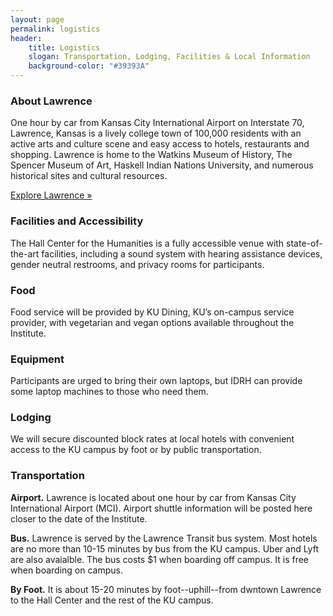 ```yaml
---
layout: page
permalink: logistics
header: 
    title: Logistics
    slogan: Transportation, Lodging, Facilities & Local Information
    background-color: "#39393A"
---
```


### About Lawrence
One hour by car from Kansas City International Airport on Interstate 70, Lawrence, Kansas is a lively college town of 100,000 residents with an active arts and culture scene and easy access to hotels, restaurants and shopping. Lawrence is home to the Watkins Museum of History, The Spencer Museum of Art, Haskell Indian Nations University, and numerous historical sites and cultural resources.

[Explore Lawrence »](https://www.explorelawrence.com/)

### Facilities and Accessibility
The Hall Center for the Humanities is a fully accessible venue with state-of-the-art facilities, including a sound system with hearing assistance devices, gender neutral restrooms, and privacy rooms for participants.

### Food
Food service will be provided by KU Dining, KU’s on-campus service provider, with vegetarian and vegan options available throughout the Institute. 

### Equipment
Participants are urged to bring their own laptops, but IDRH can provide some laptop machines to those who need them. 

### Lodging
We will secure discounted block rates at local hotels with convenient access to the KU campus by foot or by public transportation. 

### Transportation

**Airport.**
Lawrence is located about one hour by car from Kansas City International Airport (MCI). Airport shuttle information will be posted here closer to the date of the Institute.

**Bus.**
Lawrence is served by the Lawrence Transit bus system. Most hotels are no more than 10-15 minutes by bus from the KU campus. Uber and Lyft are also avaialble. The bus costs $1 when boarding off campus. It is free when boarding on campus.

**By Foot.**
It is about 15-20 minutes by foot--uphill--from dwntown Lawrence to the Hall Center and the rest of the KU campus.

